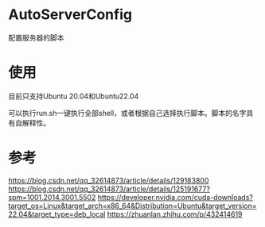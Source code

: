 # AutoServerConfig
配置服务器的脚本

# 使用
目前只支持Ubuntu 20.04和Ubuntu22.04

可以执行run.sh一键执行全部shell，或者根据自己选择执行脚本。脚本的名字具有自解释性。

# 参考

https://blog.csdn.net/qq_32614873/article/details/129183800
https://blog.csdn.net/qq_32614873/article/details/125191677?spm=1001.2014.3001.5502
https://developer.nvidia.com/cuda-downloads?target_os=Linux&target_arch=x86_64&Distribution=Ubuntu&target_version=22.04&target_type=deb_local
https://zhuanlan.zhihu.com/p/432414619

